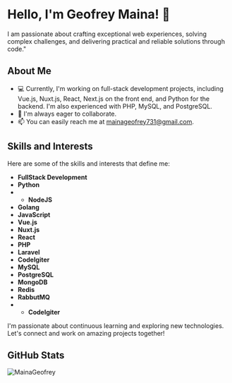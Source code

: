 # Hello, I'm Geofrey Maina! 👋

I am passionate about crafting exceptional web experiences, solving complex challenges, and delivering practical and reliable solutions through code."

## About Me

- 💻 Currently, I'm working on full-stack development projects, including Vue.js, Nuxt.js, React, Next.js on the front end, and Python for the backend. I'm also experienced with PHP, MySQL, and PostgreSQL.
- 💼 I'm always eager to collaborate.
- 📫 You can easily reach me at [mainageofrey731@gmail.com](mailto:mainageofrey731@gmail.com).

## Skills and Interests

Here are some of the skills and interests that define me:

- **FullStack Development**
- **Python**
- - **NodeJS**
- **Golang**
- **JavaScript**
- **Vue.js**
- **Nuxt.js**
- **React**
- **PHP**
- **Laravel**
- **CodeIgiter**
- **MySQL**
- **PostgreSQL**
- **MongoDB**
- **Redis**
- **RabbutMQ**
- - **CodeIgiter**

I'm passionate about continuous learning and exploring new technologies. Let's connect and work on amazing projects together!

## GitHub Stats

<img align="left" src="https://github-readme-streak-stats.herokuapp.com/?user=MainaGeofrey&theme=algolia&show_icons=true&count_private=true" alt="MainaGeofrey" />

<!-- Add devicons stylesheet -->
<link rel="stylesheet" href="https://cdn.jsdelivr.net/gh/devicons/devicon@v2.15.1/devicon.min.css">


